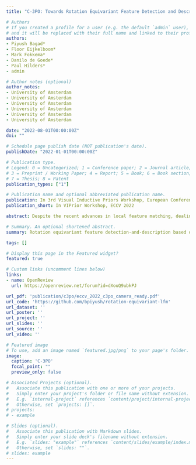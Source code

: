 ```yaml
---
title: "C-3PO: Towards Rotation Equivariant Feature Detection and Description"

# Authors
# If you created a profile for a user (e.g. the default `admin` user), write the username (folder name) here
# and it will be replaced with their full name and linked to their profile.
authors:
- Piyush Bagad*
- Floor Eijkelboom*
- Mark Fokkema*
- Danilo de Goede*
- Paul Hilders*
- admin

# Author notes (optional)
author_notes:
- University of Amsterdam
- University of Amsterdam
- University of Amsterdam
- University of Amsterdam
- University of Amsterdam
- University of Amsterdam

date: "2022-08-01T00:00:00Z"
doi: ""

# Schedule page publish date (NOT publication's date).
publishDate: "2022-01-01T00:00:00Z"

# Publication type.
# Legend: 0 = Uncategorized; 1 = Conference paper; 2 = Journal article;
# 3 = Preprint / Working Paper; 4 = Report; 5 = Book; 6 = Book section;
# 7 = Thesis; 8 = Patent
publication_types: ["1"]

# Publication name and optional abbreviated publication name.
publication: In 3rd Visual Inductive Priors Workshop, European Conference on Computer Vision, 2022
publication_short: In VIPrior Workshop, ECCV 2022

abstract: Despite the recent advances in local feature matching, dealing with affine distortions remains a major challenge. While state-of-the-art methods have shown to perform well in the absence of rotation perturbations, some computer vision applications, such as object tracking and image stitching, require keypoint extraction methods that maintain high performance regardless of the image orientation. Current approaches perform extensive data augmentation to artificially acquire a degree of rotation equivariance. However, this does not only induce redundancy in the learned feature representations, but also does not provide any geometric guarantees. To address this issue, this work explores an alternative approach that instead instills rotation equivariance inside the model itself. Leveraging recent advances in group equivariant deep learning, we propose C-3PO, a family of feature detection-and-description models based on steerable group convolutions. We evaluate our method against prior work, and find that it outperforms its non-equivariant counterparts for most rotation perturbations. However, presumably due to the task’s inherent sensitivity to interpolation artifacts, extending a discrete rotation equivariant model to a continuous variant provides only marginal performance gains.

# Summary. An optional shortened abstract.
summary: Rotation equivariant feature detection-and-description based on steerable group convolutions

tags: []

# Display this page in the Featured widget?
featured: true

# Custom links (uncomment lines below)
links:
- name: OpenReview
  url: https://openreview.net/forum?id=dXouQ9ubkPJ

url_pdf: 'publication/c3po/eccv_2022_c3po_camera_ready.pdf'
url_code: 'https://github.com/bpiyush/rotation-equivariant-lfm'
url_dataset: ''
url_poster: ''
url_project: ''
url_slides: ''
url_source: ''
url_video: ''

# Featured image
# To use, add an image named `featured.jpg/png` to your page's folder.
image:
  caption: 'C-3PO'
  focal_point: ""
  preview_only: false

# Associated Projects (optional).
#   Associate this publication with one or more of your projects.
#   Simply enter your project's folder or file name without extension.
#   E.g. `internal-project` references `content/project/internal-project/index.md`.
#   Otherwise, set `projects: []`.
# projects:
# - example

# Slides (optional).
#   Associate this publication with Markdown slides.
#   Simply enter your slide deck's filename without extension.
#   E.g. `slides: "example"` references `content/slides/example/index.md`.
#   Otherwise, set `slides: ""`.
# slides: example
---
```


<!-- {{% callout note %}} -->
<!-- Click the *Cite* button above to demo the feature to enable visitors to import publication metadata into their reference management software. -->
<!-- {{% /callout %}} -->

<!-- {{% callout note %}} -->
<!-- Create your slides in Markdown - click the *Slides* button to check out the example. -->
<!-- {{% /callout %}} -->

<!-- Supplementary notes can be added here, including [code, math, and images](https://wowchemy.com/docs/writing-markdown-latex/). -->
